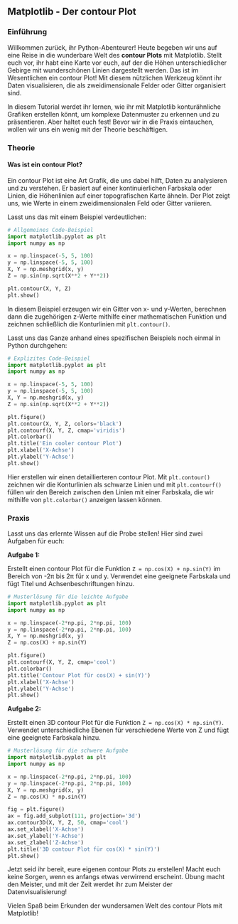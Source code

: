 ## Matplotlib - Der contour Plot

### Einführung

Willkommen zurück, ihr Python-Abenteurer! Heute begeben wir uns auf eine Reise in die wunderbare Welt des **contour Plots** mit Matplotlib. Stellt euch vor, ihr habt eine Karte vor euch, auf der die Höhen unterschiedlicher Gebirge mit wunderschönen Linien dargestellt werden. Das ist im Wesentlichen ein contour Plot! Mit diesem nützlichen Werkzeug könnt ihr Daten visualisieren, die als zweidimensionale Felder oder Gitter organisiert sind.

In diesem Tutorial werdet ihr lernen, wie ihr mit Matplotlib konturähnliche Grafiken erstellen könnt, um komplexe Datenmuster zu erkennen und zu präsentieren. Aber haltet euch fest! Bevor wir in die Praxis eintauchen, wollen wir uns ein wenig mit der Theorie beschäftigen.

### Theorie

#### Was ist ein contour Plot?

Ein contour Plot ist eine Art Grafik, die uns dabei hilft, Daten zu analysieren und zu verstehen. Er basiert auf einer kontinuierlichen Farbskala oder Linien, die Höhenlinien auf einer topografischen Karte ähneln. Der Plot zeigt uns, wie Werte in einem zweidimensionalen Feld oder Gitter variieren.

Lasst uns das mit einem Beispiel verdeutlichen:

```python
# Allgemeines Code-Beispiel
import matplotlib.pyplot as plt
import numpy as np

x = np.linspace(-5, 5, 100)
y = np.linspace(-5, 5, 100)
X, Y = np.meshgrid(x, y)
Z = np.sin(np.sqrt(X**2 + Y**2))

plt.contour(X, Y, Z)
plt.show()
```

In diesem Beispiel erzeugen wir ein Gitter von x- und y-Werten, berechnen dann die zugehörigen z-Werte mithilfe einer mathematischen Funktion und zeichnen schließlich die Konturlinien mit `plt.contour()`.

Lasst uns das Ganze anhand eines spezifischen Beispiels noch einmal in Python durchgehen:

```python
# Explizites Code-Beispiel
import matplotlib.pyplot as plt
import numpy as np

x = np.linspace(-5, 5, 100)
y = np.linspace(-5, 5, 100)
X, Y = np.meshgrid(x, y)
Z = np.sin(np.sqrt(X**2 + Y**2))

plt.figure()
plt.contour(X, Y, Z, colors='black')
plt.contourf(X, Y, Z, cmap='viridis')
plt.colorbar()
plt.title('Ein cooler contour Plot')
plt.xlabel('X-Achse')
plt.ylabel('Y-Achse')
plt.show()
```

Hier erstellen wir einen detaillierteren contour Plot. Mit `plt.contour()` zeichnen wir die Konturlinien als schwarze Linien und mit `plt.contourf()` füllen wir den Bereich zwischen den Linien mit einer Farbskala, die wir mithilfe von `plt.colorbar()` anzeigen lassen können.

### Praxis

Lasst uns das erlernte Wissen auf die Probe stellen! Hier sind zwei Aufgaben für euch:

**Aufgabe 1:**

Erstellt einen contour Plot für die Funktion `Z = np.cos(X) + np.sin(Y)` im Bereich von -2π bis 2π für x und y. Verwendet eine geeignete Farbskala und fügt Titel und Achsenbeschriftungen hinzu.

```python
# Musterlösung für die leichte Aufgabe
import matplotlib.pyplot as plt
import numpy as np

x = np.linspace(-2*np.pi, 2*np.pi, 100)
y = np.linspace(-2*np.pi, 2*np.pi, 100)
X, Y = np.meshgrid(x, y)
Z = np.cos(X) + np.sin(Y)

plt.figure()
plt.contourf(X, Y, Z, cmap='cool')
plt.colorbar()
plt.title('Contour Plot für cos(X) + sin(Y)')
plt.xlabel('X-Achse')
plt.ylabel('Y-Achse')
plt.show()
```

**Aufgabe 2:**

Erstellt einen 3D contour Plot für die Funktion `Z = np.cos(X) * np.sin(Y)`. Verwendet unterschiedliche Ebenen für verschiedene Werte von Z und fügt eine geeignete Farbskala hinzu.

```python
# Musterlösung für die schwere Aufgabe
import matplotlib.pyplot as plt
import numpy as np

x = np.linspace(-2*np.pi, 2*np.pi, 100)
y = np.linspace(-2*np.pi, 2*np.pi, 100)
X, Y = np.meshgrid(x, y)
Z = np.cos(X) * np.sin(Y)

fig = plt.figure()
ax = fig.add_subplot(111, projection='3d')
ax.contour3D(X, Y, Z, 50, cmap='cool')
ax.set_xlabel('X-Achse')
ax.set_ylabel('Y-Achse')
ax.set_zlabel('Z-Achse')
plt.title('3D contour Plot für cos(X) * sin(Y)')
plt.show()
```

Jetzt seid ihr bereit, eure eigenen contour Plots zu erstellen! Macht euch keine Sorgen, wenn es anfangs etwas verwirrend erscheint. Übung macht den Meister, und mit der Zeit werdet ihr zum Meister der Datenvisualisierung!

Vielen Spaß beim Erkunden der wundersamen Welt des contour Plots mit Matplotlib!